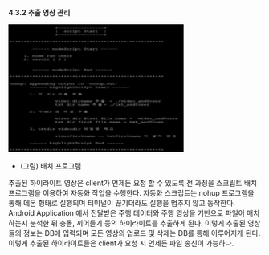 **4.3.2 추출 영상 관리**

![](https://github.com/simjeongsoo/Team_Easy_dashcam/blob/b52a939a9fe4f1a0c5bb1e946229da4762095899/images/Aspose.Words.5c7d2168-29a5-489c-a6c5-384ee98ca096.007.jpeg)

 - (그림) 배치 프로그램

추출된 하이라이트 영상은 client가 언제든 요청 할 수 있도록 전 과정을 스크립트 배치 프로그램을 이용하여 자동화 작업을 수행한다. 자동화 스크립트는 nohup 프로그램을 통해 데몬 형태로 실행되며 터미널이 끊기더라도 실행을 멈추지 않고 동작한다. Android Application 에서 전달받은 주행 데이터와 주행 영상을 기반으로 파일이 매치하는지 분석한 뒤 충돌, 끼어들기 등의 하이라이트를 추출하게 된다. 이렇게 추출된 영상들의 정보는 DB에 입력되며 모든 영상의 업로드 및 삭제는 DB를 통해 이루어지게 된다. 이렇게 추출된 하이라이트들은 client가 요청 시 언제든 파일 송신이 가능하다.

